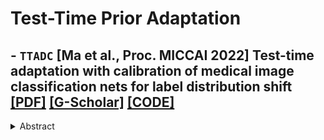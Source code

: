 # Test-Time Prior Adaptation 

## - `TTADC` [Ma et al., Proc. MICCAI 2022] **Test-time adaptation with calibration of medical image classification nets for label distribution shift** [[PDF]](https://arxiv.org/abs/2207.00769) [[G-Scholar]](https://scholar.google.com/scholar?cluster=7982883573733677737&hl=en) [[CODE]](https://github.com/med-air/TTADC)

<details close>
<summary> Abstract </summary>
Class distribution plays an important role in learning deep classifiers. When the proportion of each class in the test set differs from the training set, the performance of classification nets usually degrades. Such a label distribution shift problem is common in medical diagnosis since the prevalence of disease vary over location and time. In this paper, we propose the first method to tackle label shift for medical image classification, which effectively adapt the model learned from a single training label distribution to arbitrary unknown test label distribution. Our approach innovates distribution calibration to learn multiple representative classifiers, which are capable of handling different one-dominating-class distributions. When given a test image, the diverse classifiers are dynamically aggregated via the consistency-driven test-time adaptation, to deal with the unknown test label distribution. We validate our method on two important medical image classification tasks including liver fibrosis staging and COVID-19 severity prediction. Our experiments clearly show the decreased model performance under label shift. With our method, model performance significantly improves on all the test datasets with different label shifts for both medical image diagnosis tasks. Code is available at https://github.com/med-air/TTADC.
  
![alt text](images/TTPA/TTADC.png)
